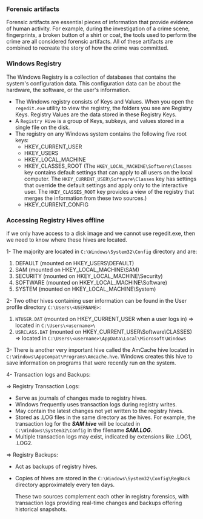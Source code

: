 ### Forensic artifacts
Forensic artifacts are essential pieces of information that provide evidence of human activity. For example, during the investigation of a crime scene, fingerprints, a broken button of a shirt or coat, the tools used to perform the crime are all considered forensic artifacts. All of these artifacts are combined to recreate the story of how the crime was committed. 

### Windows Registry
The Windows Registry is a collection of databases that contains the system's configuration data. This configuration data can be about the hardware, the software, or the user's information.

- The Windows registry consists of Keys and Values. When you open the `regedit.exe` utility to view the registry, the folders you see are Registry Keys. Registry Values are the data stored in these Registry Keys.
- A `Registry Hive` is a group of Keys, subkeys, and values stored in a single file on the disk.
- The registry on any Windows system contains the following five root keys:
  - HKEY_CURRENT_USER
  - HKEY_USERS
  - HKEY_LOCAL_MACHINE
  - HKEY_CLASSES_ROOT (The `HKEY_LOCAL_MACHINE\Software\Classes` key contains default settings that can apply to all users on the local computer. The `HKEY_CURRENT_USER\Software\Classes` key has settings that override the default settings and apply only to the interactive user. The `HKEY_CLASSES_ROOT` key provides a view of the registry that merges the information from these two sources.)
  - HKEY_CURRENT_CONFIG

### Accessing Registry Hives offline
if we only have access to a disk image and we cannot use regedit.exe, then we need to know where these hives are located. 

1- The majority are located in `C:\Windows\System32\Config` directory and are:
  1. DEFAULT (mounted on HKEY_USERS\DEFAULT)
  2. SAM (mounted on HKEY_LOCAL_MACHINE\SAM)
  3. SECURITY (mounted on HKEY_LOCAL_MACHINE\Security)
  4. SOFTWARE (mounted on HKEY_LOCAL_MACHINE\Software)
  5. SYSTEM (mounted on HKEY_LOCAL_MACHINE\System)

2- Two other hives containing user information can be found in the User profile directory `C:\Users\<USERNAME>`:
  1. `NTUSER.DAT` (mounted on HKEY_CURRENT_USER when a user logs in) => located in `C:\Users\<username>\`
  2. `USRCLASS.DAT` (mounted on HKEY_CURRENT_USER\Software\CLASSES) => located in `C:\Users\<username>\AppData\Local\Microsoft\Windows`

3- There is another very important hive called the AmCache hive located in `C:\Windows\AppCompat\Programs\Amcache.hve`. Windows creates this hive to save information on programs that were recently run on the system.

4- Transaction logs and Backups: 

=> Registry Transaction Logs:
- Serve as journals of changes made to registry hives.
- Windows frequently uses transaction logs during registry writes.
- May contain the latest changes not yet written to the registry hives.
- Stored as .LOG files in the same directory as the hives. For example, the transaction log for the ***SAM hive*** will be located in `C:\Windows\System32\Config` in the filename ***SAM.LOG***.
- Multiple transaction logs may exist, indicated by extensions like .LOG1, .LOG2.

=> Registry Backups:
- Act as backups of registry hives.
- Copies of hives are stored in the `C:\Windows\System32\Config\RegBack` directory approximately every ten days.

  These two sources complement each other in registry forensics, with transaction logs providing real-time changes and backups offering historical snapshots.
